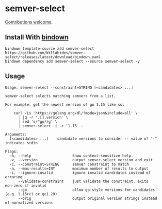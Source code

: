 # semver-select

[Contributions welcome](./CONTRIBUTING.md).

## Install With [bindown](https://github.com/WillAbides/bindown)

```shell
bindown template-source add semver-select https://github.com/WillAbides/semver-select/releases/latest/download/bindown.yaml
bindown dependency add semver-select --source semver-select -y
```

## Usage

<!--- start usage output --->

```
Usage: semver-select --constraint=STRING [<candidates> ...]

semver-select selects matching semvers from a list.

For example, get the newest version of go 1.15 like so:

    curl -Ls 'https://golang.org/dl/?mode=json&include=all' \
      | jq -r '.[].version' \
      | sed 's/^go//g' \
      | semver-select -i -c '1.15' -

Arguments:
  [<candidates> ...]    candidate versions to consider -- value of "-" indicates stdin

Flags:
  -h, --help                   Show context-sensitive help.
  -v, --version                output semver-select version and exit
  -c, --constraint=STRING      semver constraint to match
  -n, --max-results=INT        maximum number of results to output
  -i, --ignore-invalid         ignore invalid candidates instead of erroring
      --validate-constraint    just validate the constraint. exits non-zero if invalid
      --go                     allow go-style versions for candidates (e.g. 1.15rc1 or go1.20)
      --orig                   output original version strings instead of normalized versions
```

<!--- end usage output --->
